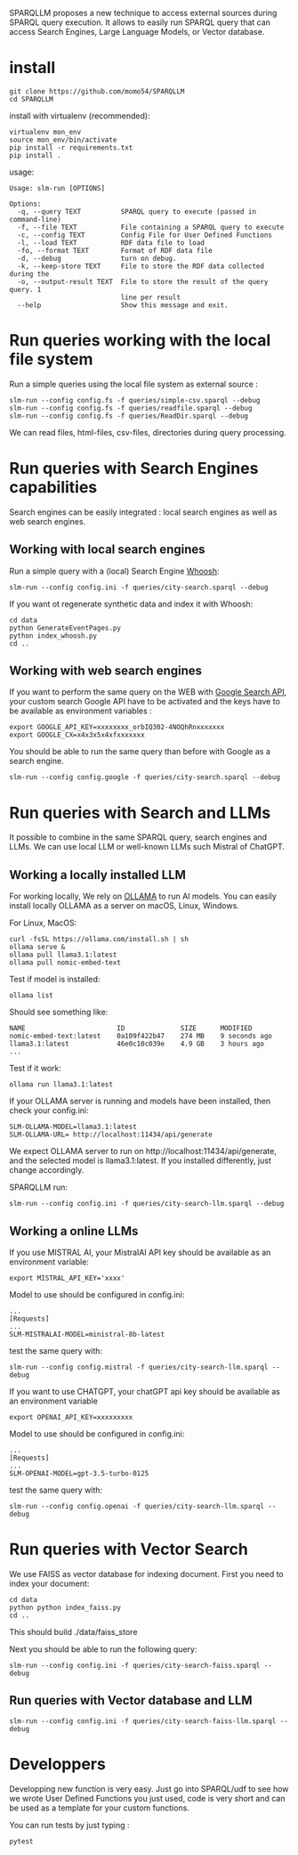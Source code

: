 SPARQLLM proposes a new technique to access external sources during SPARQL query execution.
It allows to easily run SPARQL query that can access Search Engines, Large Language Models, or Vector database. 


# install

```
git clone https://github.com/momo54/SPARQLLM
cd SPARQLLM
```

install with virtualenv (recommended):
```
virtualenv mon_env
source mon_env/bin/activate
pip install -r requirements.txt
pip install .
```

usage:
```
Usage: slm-run [OPTIONS]

Options:
  -q, --query TEXT          SPARQL query to execute (passed in command-line)
  -f, --file TEXT           File containing a SPARQL query to execute
  -c, --config TEXT         Config File for User Defined Functions
  -l, --load TEXT           RDF data file to load
  -fo, --format TEXT        Format of RDF data file
  -d, --debug               turn on debug.
  -k, --keep-store TEXT     File to store the RDF data collected during the
  -o, --output-result TEXT  File to store the result of the query query. 1
                            line per result
  --help                    Show this message and exit.
```



# Run queries working with the local file system


Run a simple queries using the local file system as external source :
```
slm-run --config config.fs -f queries/simple-csv.sparql --debug
slm-run --config config.fs -f queries/readfile.sparql --debug
slm-run --config config.fs -f queries/ReadDir.sparql --debug
```

We can read files, html-files, csv-files, directories during query processing.

# Run queries with Search Engines capabilities

Search engines can be easily integrated : local search engines as well as web search engines.

## Working with local search engines

Run a simple query with a (local) Search Engine [Whoosh](https://github.com/whoosh-community/whoosh):
```
slm-run --config config.ini -f queries/city-search.sparql --debug
```

If you want ot regenerate synthetic data and index it with Whoosh:
```
cd data
python GenerateEventPages.py
python index_whoosh.py
cd .. 
```

## Working with web search engines

If you want to perform the same query on the WEB with [Google Search API](https://developers.google.com/custom-search), your custom search Google API have
to be  activated and the keys have to be available as environment variables :
```
export GOOGLE_API_KEY=xxxxxxxx_orbIQ302-4NOQhRnxxxxxxx
export GOOGLE_CX=x4x3x5x4xfxxxxxxx
```

You should be able to run the same query than before with Google
as a search engine.
```
slm-run --config config.google -f queries/city-search.sparql --debug
```

# Run queries with Search and LLMs

It possible to combine in the same SPARQL query, search engines and LLMs. We can use local LLM or well-known LLMs such Mistral of ChatGPT.

## Working a locally installed LLM

For working locally, We rely on [OLLAMA](https://ollama.com/) to run AI models. You can easily install locally OLLAMA as a server on macOS, Linux, Windows.

For Linux, MacOS:
```
curl -fsSL https://ollama.com/install.sh | sh
ollama serve &
ollama pull llama3.1:latest
ollama pull nomic-embed-text
```

Test if model is installed:
```
ollama list
```

Should see something like:
```
NAME                       ID              SIZE      MODIFIED      
nomic-embed-text:latest    0a109f422b47    274 MB    9 seconds ago    
llama3.1:latest            46e0c10c039e    4.9 GB    3 hours ago 
...
```

Test if it work:
```
ollama run llama3.1:latest
```

If your OLLAMA server is running and models have been installed, then check your config.ini:
```
SLM-OLLAMA-MODEL=llama3.1:latest
SLM-OLLAMA-URL= http://localhost:11434/api/generate
```
We expect OLLAMA server to run on http://localhost:11434/api/generate, and the selected model is llama3.1:latest. If you installed differently, just change accordingly.


SPARQLLM  run:
```
slm-run --config config.ini -f queries/city-search-llm.sparql --debug
```

## Working a online LLMs

If you  use MISTRAL AI, your MistralAI API key should be available as an environment variable:
```
export MISTRAL_API_KEY='xxxx'
```

Model to use should be configured in config.ini:
```
...
[Requests]
...
SLM-MISTRALAI-MODEL=ministral-8b-latest
```

test the same query with:
```
slm-run --config config.mistral -f queries/city-search-llm.sparql --debug
```


If you want to use CHATGPT, your chatGPT api key should be available as an environment variable
```
export OPENAI_API_KEY=xxxxxxxxx
```

Model to use should be configured in config.ini:
```
...
[Requests]
...
SLM-OPENAI-MODEL=gpt-3.5-turbo-0125
```

test the same query with:
```
slm-run --config config.openai -f queries/city-search-llm.sparql --debug
```

# Run queries with Vector Search

We use FAISS as vector database for indexing document.
First you need to index your document:
```
cd data
python python index_faiss.py 
cd ..
```

This should build ./data/faiss_store

Next you should be able to run the following query:
```
slm-run --config config.ini -f queries/city-search-faiss.sparql --debug
```

## Run queries with Vector database and LLM

```
slm-run --config config.ini -f queries/city-search-faiss-llm.sparql --debug
```


# Developpers

Developping new function is very easy. Just go into SPARQL/udf to see how we wrote User Defined Functions you just used, code is very short and can be used as a template for your custom functions. 

You can run tests by  just typing :
```
pytest
```